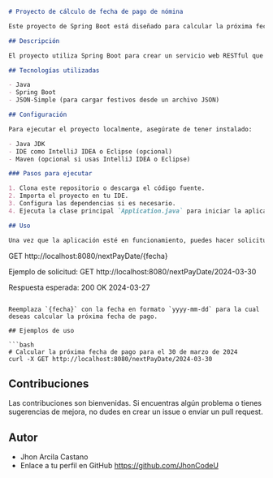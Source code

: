 ```markdown
# Proyecto de cálculo de fecha de pago de nómina

Este proyecto de Spring Boot está diseñado para calcular la próxima fecha de pago de nómina basándose en las reglas especificadas para Colombia, considerando días hábiles y festivos.

## Descripción

El proyecto utiliza Spring Boot para crear un servicio web RESTful que permite calcular la próxima fecha de pago de nómina basándose en una fecha de entrada dada por el usuario. Se asegura de que la fecha de pago calculada no caiga en días festivos colombianos, sábados ni domingos, ajustándola al día hábil más cercano anterior si es necesario.

## Tecnologías utilizadas

- Java
- Spring Boot
- JSON-Simple (para cargar festivos desde un archivo JSON)

## Configuración

Para ejecutar el proyecto localmente, asegúrate de tener instalado:

- Java JDK
- IDE como IntelliJ IDEA o Eclipse (opcional)
- Maven (opcional si usas IntelliJ IDEA o Eclipse)

### Pasos para ejecutar

1. Clona este repositorio o descarga el código fuente.
2. Importa el proyecto en tu IDE.
3. Configura las dependencias si es necesario.
4. Ejecuta la clase principal `Application.java` para iniciar la aplicación Spring Boot.

## Uso

Una vez que la aplicación esté en funcionamiento, puedes hacer solicitudes HTTP GET al siguiente endpoint para obtener la próxima fecha de pago de nómina:

```
GET http://localhost:8080/nextPayDate/{fecha}

Ejemplo de solicitud:
GET http://localhost:8080/nextPayDate/2024-03-30

Respuesta esperada:
200 OK
2024-03-27
```

Reemplaza `{fecha}` con la fecha en formato `yyyy-mm-dd` para la cual deseas calcular la próxima fecha de pago.

## Ejemplos de uso

```bash
# Calcular la próxima fecha de pago para el 30 de marzo de 2024
curl -X GET http://localhost:8080/nextPayDate/2024-03-30
```

## Contribuciones

Las contribuciones son bienvenidas. Si encuentras algún problema o tienes sugerencias de mejora, no dudes en crear un issue o enviar un pull request.

## Autor

- Jhon Arcila Castano
- Enlace a tu perfil en GitHub https://github.com/JhonCodeU